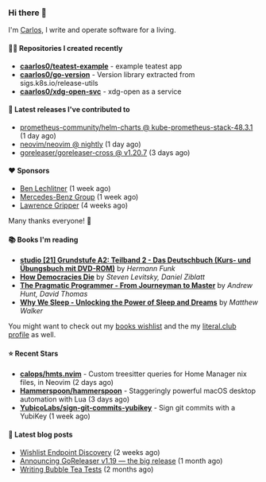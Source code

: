 ### Hi there 👋

I'm [Carlos](https://caarlos0.dev), I write and operate software for a living.

#### 👨‍💻 Repositories I created recently
- **[caarlos0/teatest-example](https://github.com/caarlos0/teatest-example)** - example teatest app
- **[caarlos0/go-version](https://github.com/caarlos0/go-version)** - Version library extracted from sigs.k8s.io/release-utils
- **[caarlos0/xdg-open-svc](https://github.com/caarlos0/xdg-open-svc)** - xdg-open as a service

#### 🚀 Latest releases I've contributed to


- [prometheus-community/helm-charts @ kube-prometheus-stack-48.3.1](https://github.com/prometheus-community/helm-charts/releases/tag/kube-prometheus-stack-48.3.1) (1 day ago)
- [neovim/neovim @ nightly](https://github.com/neovim/neovim/releases/tag/nightly) (1 day ago)
- [goreleaser/goreleaser-cross @ v1.20.7](https://github.com/goreleaser/goreleaser-cross/releases/tag/v1.20.7) (3 days ago)

#### ❤️ Sponsors
- [Ben Lechlitner](https://github.com/asphaltbuffet) (1 week ago)
- [Mercedes-Benz Group](https://github.com/mercedes-benz) (1 week ago)
- [Lawrence Gripper](https://github.com/lawrencegripper) (4 weeks ago)

Many thanks everyone! 🙏

#### 📚 Books I'm reading
- **[studio [21] Grundstufe A2: Teilband 2 - Das Deutschbuch (Kurs- und Übungsbuch mit DVD-ROM)](https://literal.club/caarlos0/book/hermann-funk-studio-21-grundstufe-a2-teilband-2-das-deutschbuch-kurs-und-ubungsbuch-mit-dvd-rom-9zuoy)** by _Hermann Funk_
- **[How Democracies Die](https://literal.club/caarlos0/book/how-democracies-die-5395k)** by _Steven Levitsky, Daniel Ziblatt_
- **[The Pragmatic Programmer - From Journeyman to Master](https://literal.club/caarlos0/book/andrew-hunt-david-thomas-the-pragmatic-programmer-7eoqj)** by _Andrew Hunt, David Thomas_
- **[Why We Sleep - Unlocking the Power of Sleep and Dreams](https://literal.club/caarlos0/book/why-we-sleep-nq5c9)** by _Matthew Walker_

You might want to check out my [books
wishlist](https://www.amazon.com.br/hz/wishlist/ls/EB8P7VS717SV) and the my
[literal.club profile](https://literal.club/caarlos0) as well.

#### ⭐ Recent Stars
- **[calops/hmts.nvim](https://github.com/calops/hmts.nvim)** - Custom treesitter queries for Home Manager nix files, in Neovim (2 days ago)
- **[Hammerspoon/hammerspoon](https://github.com/Hammerspoon/hammerspoon)** - Staggeringly powerful macOS desktop automation with Lua (3 days ago)
- **[YubicoLabs/sign-git-commits-yubikey](https://github.com/YubicoLabs/sign-git-commits-yubikey)** - Sign git commits with a YubiKey (1 week ago)

#### 📄 Latest blog posts
- [Wishlist Endpoint Discovery](https://carlosbecker.com/posts/wishlist-sd/) (2 weeks ago)
- [Announcing GoReleaser v1.19 — the big release](https://carlosbecker.com/posts/goreleaser-v1.19/) (1 month ago)
- [Writing Bubble Tea Tests](https://carlosbecker.com/posts/teatest/) (2 months ago)
